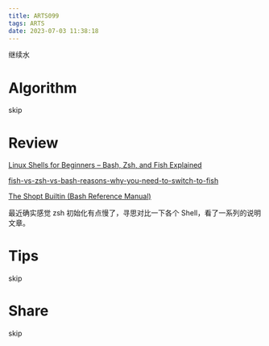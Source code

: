 ```yaml
---
title: ARTS099
tags: ARTS
date: 2023-07-03 11:38:18
---
```


继续水

<!--more-->

# Algorithm

skip

# Review

[Linux Shells for Beginners – Bash, Zsh, and Fish Explained](https://www.freecodecamp.org/news/linux-shells-explained/)

[fish-vs-zsh-vs-bash-reasons-why-you-need-to-switch-to-fish](https://betterprogramming.pub/fish-vs-zsh-vs-bash-reasons-why-you-need-to-switch-to-fish-4e63a66687eb)

[The Shopt Builtin (Bash Reference Manual)](https://www.gnu.org/software/bash/manual/html_node/The-Shopt-Builtin.html)

最近确实感觉 zsh 初始化有点慢了，寻思对比一下各个 Shell，看了一系列的说明文章。

# Tips

skip

# Share

skip
